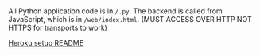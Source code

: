 # 

All Python application code is in `/.py`. The backend is called from JavaScript, which is in `/web/index.html`. (MUST ACCESS OVER HTTP NOT HTTPS for transports to work)


[Heroku setup README](docs/heroku_setup.md)